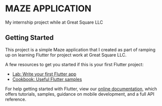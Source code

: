 # MAZE APPLICATION

My internship project while at Great Square LLC

## Getting Started

This project is a simple Maze application that I created as part of ramping up on learning Flutter for project work at Great Square LLC.

A few resources to get you started if this is your first Flutter project:

- [Lab: Write your first Flutter app](https://flutter.dev/docs/get-started/codelab)
- [Cookbook: Useful Flutter samples](https://flutter.dev/docs/cookbook)

For help getting started with Flutter, view our
[online documentation](https://flutter.dev/docs), which offers tutorials,
samples, guidance on mobile development, and a full API reference.
